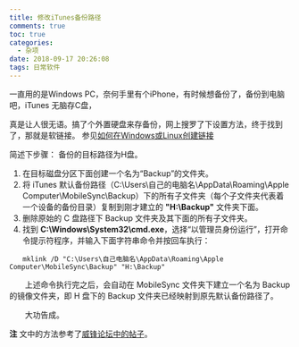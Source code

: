 ```yaml
---
title: 修改iTunes备份路径
comments: true
toc: true
categories:
  - 杂项
date: 2018-09-17 20:26:08
tags: 日常软件
---
```


  一直用的是Windows PC，奈何手里有个iPhone，有时候想备份了，备份到电脑吧，iTunes 无脑存C盘，

  真是让人很无语。搞了个外置硬盘来存备份，网上搜罗了下设置方法，终于找到了，那就是软链接。
参见[如何在Windows或Linux创建链接](https://www.howtogeek.com/howto/16226/complete-guide-to-symbolic-links-symlinks-on-windows-or-linux/)

简述下步骤：
备份的目标路径为H盘。

1. 在目标磁盘分区下面创建一个名为“Backup”的文件夹。
2. 将 iTunes 默认备份路径（C:\Users\自己的电脑名\AppData\Roaming\Apple Computer\MobileSync\Backup）下的所有子文件夹（每个子文件夹代表着一个设备的备份目录）复制到刚才建立的 __"H:\Backup"__ 文件夹下面。
3. 删除原始的 C 盘路径下 Backup 文件夹及其下面的所有子文件夹。
4. 找到 __C:\Windows\System32\cmd.exe__，选择“以管理员身份运行”，打开命令提示符程序，并输入下面字符串命令并按回车执行：
```shell
　　mklink /D "C:\Users\自己电脑名\AppData\Roaming\Apple Computer\MobileSync\Backup" "H:\Backup"
```

　　上述命令执行完之后，会自动在 MobileSync 文件夹下建立一个名为 Backup 的镜像文件夹，即 H 盘下的 Backup 文件夹已经映射到原先默认备份路径了。

　　大功告成。

**注** 文中的方法参考了[威锋论坛中的帖子](https://bbs.feng.com/mobile-news-read-0-684174.html)。
